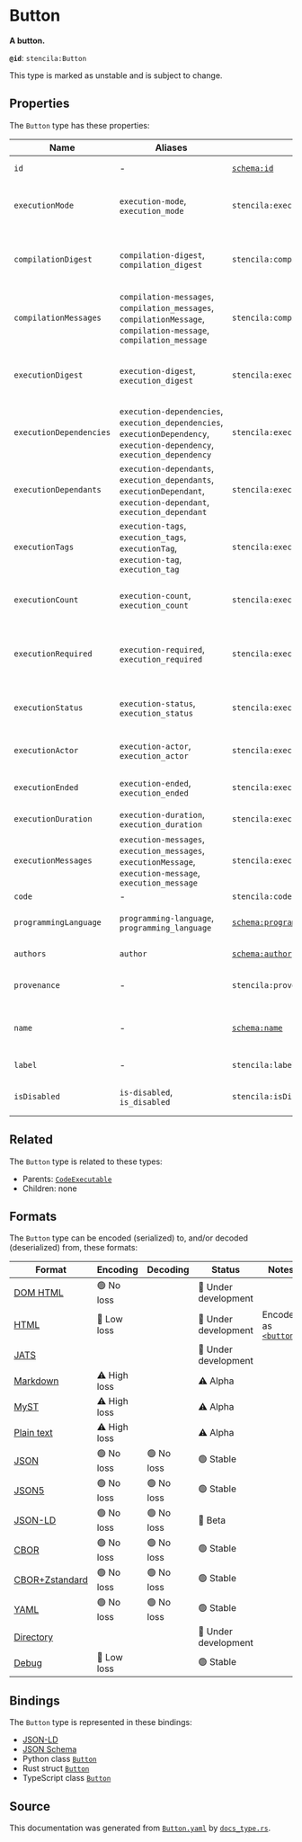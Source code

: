 # Button

**A button.**

**`@id`**: `stencila:Button`

This type is marked as unstable and is subject to change.

## Properties

The `Button` type has these properties:

| Name                    | Aliases                                                                                                                   | `@id`                                                                  | Type                                                                                                                        | Description                                                      | Inherited from                                                                                                   |
| ----------------------- | ------------------------------------------------------------------------------------------------------------------------- | ---------------------------------------------------------------------- | --------------------------------------------------------------------------------------------------------------------------- | ---------------------------------------------------------------- | ---------------------------------------------------------------------------------------------------------------- |
| `id`                    | -                                                                                                                         | [`schema:id`](https://schema.org/id)                                   | [`String`](https://github.com/stencila/stencila/blob/main/docs/reference/schema/data/string.md)                             | The identifier for this item.                                    | [`Entity`](https://github.com/stencila/stencila/blob/main/docs/reference/schema/other/entity.md)                 |
| `executionMode`         | `execution-mode`, `execution_mode`                                                                                        | `stencila:executionMode`                                               | [`ExecutionMode`](https://github.com/stencila/stencila/blob/main/docs/reference/schema/flow/execution-mode.md)              | Under which circumstances the code should be executed.           | [`Executable`](https://github.com/stencila/stencila/blob/main/docs/reference/schema/flow/executable.md)          |
| `compilationDigest`     | `compilation-digest`, `compilation_digest`                                                                                | `stencila:compilationDigest`                                           | [`CompilationDigest`](https://github.com/stencila/stencila/blob/main/docs/reference/schema/flow/compilation-digest.md)      | A digest of the content, semantics and dependencies of the node. | [`Executable`](https://github.com/stencila/stencila/blob/main/docs/reference/schema/flow/executable.md)          |
| `compilationMessages`   | `compilation-messages`, `compilation_messages`, `compilationMessage`, `compilation-message`, `compilation_message`        | `stencila:compilationMessages`                                         | [`CompilationMessage`](https://github.com/stencila/stencila/blob/main/docs/reference/schema/code/compilation-message.md)*   | Messages generated while compiling the code.                     | [`Executable`](https://github.com/stencila/stencila/blob/main/docs/reference/schema/flow/executable.md)          |
| `executionDigest`       | `execution-digest`, `execution_digest`                                                                                    | `stencila:executionDigest`                                             | [`CompilationDigest`](https://github.com/stencila/stencila/blob/main/docs/reference/schema/flow/compilation-digest.md)      | The `compilationDigest` of the node when it was last executed.   | [`Executable`](https://github.com/stencila/stencila/blob/main/docs/reference/schema/flow/executable.md)          |
| `executionDependencies` | `execution-dependencies`, `execution_dependencies`, `executionDependency`, `execution-dependency`, `execution_dependency` | `stencila:executionDependencies`                                       | [`ExecutionDependency`](https://github.com/stencila/stencila/blob/main/docs/reference/schema/flow/execution-dependency.md)* | The upstream dependencies of this node.                          | [`Executable`](https://github.com/stencila/stencila/blob/main/docs/reference/schema/flow/executable.md)          |
| `executionDependants`   | `execution-dependants`, `execution_dependants`, `executionDependant`, `execution-dependant`, `execution_dependant`        | `stencila:executionDependants`                                         | [`ExecutionDependant`](https://github.com/stencila/stencila/blob/main/docs/reference/schema/flow/execution-dependant.md)*   | The downstream dependants of this node.                          | [`Executable`](https://github.com/stencila/stencila/blob/main/docs/reference/schema/flow/executable.md)          |
| `executionTags`         | `execution-tags`, `execution_tags`, `executionTag`, `execution-tag`, `execution_tag`                                      | `stencila:executionTags`                                               | [`ExecutionTag`](https://github.com/stencila/stencila/blob/main/docs/reference/schema/flow/execution-tag.md)*               | Tags in the code which affect its execution.                     | [`Executable`](https://github.com/stencila/stencila/blob/main/docs/reference/schema/flow/executable.md)          |
| `executionCount`        | `execution-count`, `execution_count`                                                                                      | `stencila:executionCount`                                              | [`Integer`](https://github.com/stencila/stencila/blob/main/docs/reference/schema/data/integer.md)                           | A count of the number of times that the node has been executed.  | [`Executable`](https://github.com/stencila/stencila/blob/main/docs/reference/schema/flow/executable.md)          |
| `executionRequired`     | `execution-required`, `execution_required`                                                                                | `stencila:executionRequired`                                           | [`ExecutionRequired`](https://github.com/stencila/stencila/blob/main/docs/reference/schema/flow/execution-required.md)      | Whether, and why, the code requires execution or re-execution.   | [`Executable`](https://github.com/stencila/stencila/blob/main/docs/reference/schema/flow/executable.md)          |
| `executionStatus`       | `execution-status`, `execution_status`                                                                                    | `stencila:executionStatus`                                             | [`ExecutionStatus`](https://github.com/stencila/stencila/blob/main/docs/reference/schema/flow/execution-status.md)          | Status of the most recent, including any current, execution.     | [`Executable`](https://github.com/stencila/stencila/blob/main/docs/reference/schema/flow/executable.md)          |
| `executionActor`        | `execution-actor`, `execution_actor`                                                                                      | `stencila:executionActor`                                              | [`String`](https://github.com/stencila/stencila/blob/main/docs/reference/schema/data/string.md)                             | The id of the actor that the node was last executed by.          | [`Executable`](https://github.com/stencila/stencila/blob/main/docs/reference/schema/flow/executable.md)          |
| `executionEnded`        | `execution-ended`, `execution_ended`                                                                                      | `stencila:executionEnded`                                              | [`Timestamp`](https://github.com/stencila/stencila/blob/main/docs/reference/schema/data/timestamp.md)                       | The timestamp when the last execution ended.                     | [`Executable`](https://github.com/stencila/stencila/blob/main/docs/reference/schema/flow/executable.md)          |
| `executionDuration`     | `execution-duration`, `execution_duration`                                                                                | `stencila:executionDuration`                                           | [`Duration`](https://github.com/stencila/stencila/blob/main/docs/reference/schema/data/duration.md)                         | Duration of the last execution.                                  | [`Executable`](https://github.com/stencila/stencila/blob/main/docs/reference/schema/flow/executable.md)          |
| `executionMessages`     | `execution-messages`, `execution_messages`, `executionMessage`, `execution-message`, `execution_message`                  | `stencila:executionMessages`                                           | [`ExecutionMessage`](https://github.com/stencila/stencila/blob/main/docs/reference/schema/code/execution-message.md)*       | Messages emitted while executing the node.                       | [`Executable`](https://github.com/stencila/stencila/blob/main/docs/reference/schema/flow/executable.md)          |
| `code`                  | -                                                                                                                         | `stencila:code`                                                        | [`Cord`](https://github.com/stencila/stencila/blob/main/docs/reference/schema/data/cord.md)                                 | The code.                                                        | [`CodeExecutable`](https://github.com/stencila/stencila/blob/main/docs/reference/schema/code/code-executable.md) |
| `programmingLanguage`   | `programming-language`, `programming_language`                                                                            | [`schema:programmingLanguage`](https://schema.org/programmingLanguage) | [`String`](https://github.com/stencila/stencila/blob/main/docs/reference/schema/data/string.md)                             | The programming language of the code.                            | [`CodeExecutable`](https://github.com/stencila/stencila/blob/main/docs/reference/schema/code/code-executable.md) |
| `authors`               | `author`                                                                                                                  | [`schema:author`](https://schema.org/author)                           | [`Author`](https://github.com/stencila/stencila/blob/main/docs/reference/schema/works/author.md)*                           | The authors of the executable code.                              | [`CodeExecutable`](https://github.com/stencila/stencila/blob/main/docs/reference/schema/code/code-executable.md) |
| `provenance`            | -                                                                                                                         | `stencila:provenance`                                                  | [`ProvenanceCount`](https://github.com/stencila/stencila/blob/main/docs/reference/schema/other/provenance-count.md)*        | A summary of the provenance of the code.                         | [`CodeExecutable`](https://github.com/stencila/stencila/blob/main/docs/reference/schema/code/code-executable.md) |
| `name`                  | -                                                                                                                         | [`schema:name`](https://schema.org/name)                               | [`String`](https://github.com/stencila/stencila/blob/main/docs/reference/schema/data/string.md)                             | The name of the variable associated with the button.             | -                                                                                                                |
| `label`                 | -                                                                                                                         | `stencila:label`                                                       | [`String`](https://github.com/stencila/stencila/blob/main/docs/reference/schema/data/string.md)                             | A label for the button                                           | -                                                                                                                |
| `isDisabled`            | `is-disabled`, `is_disabled`                                                                                              | `stencila:isDisabled`                                                  | [`Boolean`](https://github.com/stencila/stencila/blob/main/docs/reference/schema/data/boolean.md)                           | Whether the button is currently disabled                         | -                                                                                                                |

## Related

The `Button` type is related to these types:

- Parents: [`CodeExecutable`](https://github.com/stencila/stencila/blob/main/docs/reference/schema/code/code-executable.md)
- Children: none

## Formats

The `Button` type can be encoded (serialized) to, and/or decoded (deserialized) from, these formats:

| Format                                                                                               | Encoding     | Decoding  | Status              | Notes                                                                                     |
| ---------------------------------------------------------------------------------------------------- | ------------ | --------- | ------------------- | ----------------------------------------------------------------------------------------- |
| [DOM HTML](https://github.com/stencila/stencila/blob/main/docs/reference/formats/dom.html.md)        | 🟢 No loss    |           | 🚧 Under development |                                                                                           |
| [HTML](https://github.com/stencila/stencila/blob/main/docs/reference/formats/html.md)                | 🔷 Low loss   |           | 🚧 Under development | Encoded as [`<button>`](https://developer.mozilla.org/en-US/docs/Web/HTML/Element/button) |
| [JATS](https://github.com/stencila/stencila/blob/main/docs/reference/formats/jats.md)                |              |           | 🚧 Under development |                                                                                           |
| [Markdown](https://github.com/stencila/stencila/blob/main/docs/reference/formats/markdown.md)        | ⚠️ High loss |           | ⚠️ Alpha            |                                                                                           |
| [MyST](https://github.com/stencila/stencila/blob/main/docs/reference/formats/myst.md)                | ⚠️ High loss |           | ⚠️ Alpha            |                                                                                           |
| [Plain text](https://github.com/stencila/stencila/blob/main/docs/reference/formats/text.md)          | ⚠️ High loss |           | ⚠️ Alpha            |                                                                                           |
| [JSON](https://github.com/stencila/stencila/blob/main/docs/reference/formats/json.md)                | 🟢 No loss    | 🟢 No loss | 🟢 Stable            |                                                                                           |
| [JSON5](https://github.com/stencila/stencila/blob/main/docs/reference/formats/json5.md)              | 🟢 No loss    | 🟢 No loss | 🟢 Stable            |                                                                                           |
| [JSON-LD](https://github.com/stencila/stencila/blob/main/docs/reference/formats/jsonld.md)           | 🟢 No loss    | 🟢 No loss | 🔶 Beta              |                                                                                           |
| [CBOR](https://github.com/stencila/stencila/blob/main/docs/reference/formats/cbor.md)                | 🟢 No loss    | 🟢 No loss | 🟢 Stable            |                                                                                           |
| [CBOR+Zstandard](https://github.com/stencila/stencila/blob/main/docs/reference/formats/cbor.zstd.md) | 🟢 No loss    | 🟢 No loss | 🟢 Stable            |                                                                                           |
| [YAML](https://github.com/stencila/stencila/blob/main/docs/reference/formats/yaml.md)                | 🟢 No loss    | 🟢 No loss | 🟢 Stable            |                                                                                           |
| [Directory](https://github.com/stencila/stencila/blob/main/docs/reference/formats/directory.md)      |              |           | 🚧 Under development |                                                                                           |
| [Debug](https://github.com/stencila/stencila/blob/main/docs/reference/formats/debug.md)              | 🔷 Low loss   |           | 🟢 Stable            |                                                                                           |

## Bindings

The `Button` type is represented in these bindings:

- [JSON-LD](https://stencila.org/Button.jsonld)
- [JSON Schema](https://stencila.org/Button.schema.json)
- Python class [`Button`](https://github.com/stencila/stencila/blob/main/python/python/stencila/types/button.py)
- Rust struct [`Button`](https://github.com/stencila/stencila/blob/main/rust/schema/src/types/button.rs)
- TypeScript class [`Button`](https://github.com/stencila/stencila/blob/main/ts/src/types/Button.ts)

## Source

This documentation was generated from [`Button.yaml`](https://github.com/stencila/stencila/blob/main/schema/Button.yaml) by [`docs_type.rs`](https://github.com/stencila/stencila/blob/main/rust/schema-gen/src/docs_type.rs).
